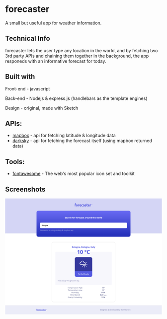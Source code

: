 # forecaster

A small but useful app for weather information.

## Technical Info
forecaster lets the user type any location in the world, and by fetching two 3rd party APIs and chaining them together in the background, the app responeds with an informative forecast for today.

## Built with
Front-end - javascript

Back-end - Nodejs & express.js (handlebars as the template engines)

Design - original, made with Sketch

## APIs:
* [mapbox](https://www.mapbox.com) - api for fetching latitude & longitude data
* [darksky](https://www.darksky.net) - api for fetching the forecast itself (using mapbox returned data)

## Tools:
* [fontawesome](https://fontawesome.com/) - The web's most popular icon set and toolkit

## Screenshots
![alt text](screenshot.png)
